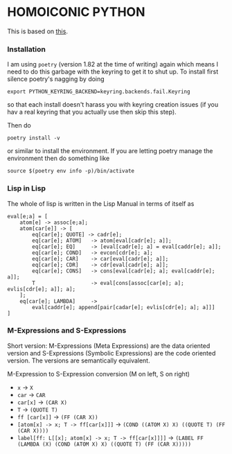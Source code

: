 # HOMOICONIC PYTHON

This is based on [this](https://aljamal.substack.com/p/homoiconic-python).

### Installation 
I am using `poetry` (version 1.82 at the time of writing) again which means I need to do this garbage with the keyring to get it to shut up. To install first silence poetry's nagging by doing

`export PYTHON_KEYRING_BACKEND=keyring.backends.fail.Keyring`

so that each install doesn't harass you with keyring creation issues (if you hav a real keyring that you actually use then skip this step).


Then do

```
poetry install -v
```

or similar to install the environment. If you are letting poetry manage the environment then do something like

```
source $(poetry env info -p)/bin/activate 
```

### Lisp in Lisp
The whole of lisp is written in the Lisp Manual in terms of itself as 

```
eval[e;a] = [
    atom[e] -> assoc[e;a];
    atom[car[e]] -> [
        eq[car[e]; QUOTE] -> cadr[e];
        eq[car[e]; ATOM]   -> atom[eval[cadr[e]; a]];
        eq[car[e]; EQ]     -> [eval[cadr[e]; a] = eval[caddr[e]; a]];
        eq[car[e]; COND]   -> evcon[cdr[e]; a];
        eq[car[e]; CAR]    -> car[eval[cadr[e]; a]];
        eq[car[e]; CDR]    -> cdr[eval[cadr[e]; a]];
        eq[car[e]; CONS]   -> cons[eval[cadr[e]; a]; eval[caddr[e]; a]];
        T                  -> eval[cons[assoc[car[e]; a]; evlis[cdr[e]; a]]; a];
    ];
    eq[car[e]; LAMBDA]     -> 
        eval[caddr[e]; append[pair[cadar[e]; evlis[cdr[e]; a]; a]]]
]
```


### M-Expressions and S-Expressions

Short version: M-Expressions (Meta Expressions) are the data oriented version and S-Expressions (Symbolic Expressions) are the code oriented version. The versions are semantically equivalent.


M-Expression to S-Expression conversion (M on left, S on right)

- `x` -> `X`
- `car` -> `CAR`
- `car[x]` -> `(CAR X)`
- `T` -> `(QUOTE T)`
- `ff [car[x]]` -> `(FF (CAR X))`
- `[atom[x] -> x; T -> ff[car[x]]]` -> `(COND ((ATOM X) X) ((QUOTE T) (FF (CAR X))))`
- `label[ff: L[[x]; atom[x] -> x; T -> ff[car[x]]]]` -> `(LABEL FF (LAMBDA (X) (COND (ATOM X) X) ((QUOTE T) (FF (CAR X)))))`

